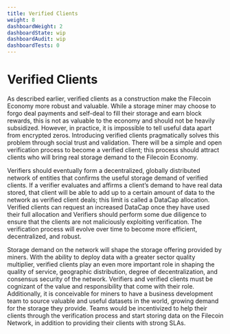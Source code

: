 ```yaml
---
title: Verified Clients
weight: 8
dashboardWeight: 2
dashboardState: wip
dashboardAudit: wip
dashboardTests: 0
---
```


# Verified Clients

As described earlier, verified clients as a construction make the Filecoin Economy more robust and valuable. While a storage miner may choose to forgo deal payments and self-deal to fill their storage and earn block rewards, this is not as valuable to the economy and should not be heavily subsidized. However, in practice, it is impossible to tell useful data apart from encrypted zeros. Introducing verified clients pragmatically solves this problem through social trust and validation. There will be a simple and open verification process to become a verified client; this process should attract clients who will bring real storage demand to the Filecoin Economy.

Verifiers should eventually form a decentralized, globally distributed network of entities that confirms the useful storage demand of verified clients. If a verifier evaluates and affirms a client’s demand to have real data stored, that client will be able to add up to a certain amount of data to the network as verified client deals; this limit is called a DataCap allocation. Verified clients can request an increased DataCap once they have used their full allocation and Verifiers should perform some due diligence to ensure that the clients are not maliciously exploiting verification. The verification process will evolve over time to become more efficient, decentralized, and robust.

Storage demand on the network will shape the storage offering provided by miners. With the ability to deploy data with a greater sector quality multiplier, verified clients play an even more important role in shaping the quality of service, geographic distribution, degree of decentralization, and consensus security of the network. Verifiers and verified clients must be cognizant of the value and responsibility that come with their role. Additionally, it is conceivable for miners to have a business development team to source valuable and useful datasets in the world, growing demand for the storage they provide. Teams would be incentivized to help their clients through the verification process and start storing data on the Filecoin Network, in addition to providing their clients with strong SLAs.
